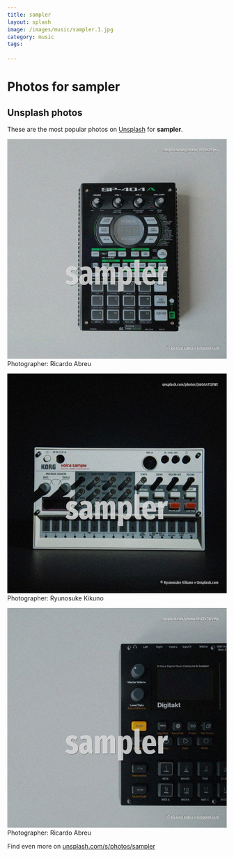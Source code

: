 ```yaml
---
title: sampler
layout: splash
image: /images/music/sampler.1.jpg
category: music
tags:

---
```

# Photos for sampler
 
## Unsplash photos
These are the most popular photos on [Unsplash](https://unsplash.com) for **sampler**.
 
![sampler](/images/music/sampler.1.jpg)
Photographer:  Ricardo Abreu
 
![sampler](/images/music/sampler.2.jpg)
Photographer:  Ryunosuke Kikuno
 
![sampler](/images/music/sampler.3.jpg)
Photographer:  Ricardo Abreu
 
Find even more on [unsplash.com/s/photos/sampler](https://unsplash.com/s/photos/sampler)
 
